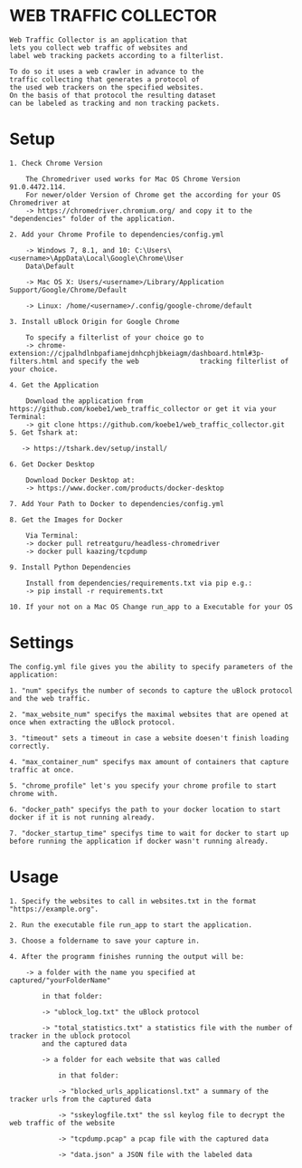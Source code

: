 # WEB TRAFFIC COLLECTOR

    Web Traffic Collector is an application that
    lets you collect web traffic of websites and
    label web tracking packets according to a filterlist.

    To do so it uses a web crawler in advance to the
    traffic collecting that generates a protocol of
    the used web trackers on the specified websites.
    On the basis of that protocol the resulting dataset
    can be labeled as tracking and non tracking packets.

# Setup

    1. Check Chrome Version

        The Chromedriver used works for Mac OS Chrome Version 91.0.4472.114.
        For newer/older Version of Chrome get the according for your OS Chromedriver at
        -> https://chromedriver.chromium.org/ and copy it to the "dependencies" folder of the application.

    2. Add your Chrome Profile to dependencies/config.yml

        -> Windows 7, 8.1, and 10: C:\Users\<username>\AppData\Local\Google\Chrome\User
        Data\Default

        -> Mac OS X: Users/<username>/Library/Application Support/Google/Chrome/Default

        -> Linux: /home/<username>/.config/google-chrome/default

    3. Install uBlock Origin for Google Chrome

        To specify a filterlist of your choice go to
        -> chrome-extension://cjpalhdlnbpafiamejdnhcphjbkeiagm/dashboard.html#3p-filters.html and specify the web               tracking filterlist of your choice.

    4. Get the Application

        Download the application from https://github.com/koebe1/web_traffic_collector or get it via your Terminal:
        -> git clone https://github.com/koebe1/web_traffic_collector.git
    5. Get Tshark at:
    
       -> https://tshark.dev/setup/install/ 
       
    6. Get Docker Desktop

        Download Docker Desktop at:
        -> https://www.docker.com/products/docker-desktop

    7. Add Your Path to Docker to dependencies/config.yml

    8. Get the Images for Docker

        Via Terminal:
        -> docker pull retreatguru/headless-chromedriver
        -> docker pull kaazing/tcpdump

    9. Install Python Dependencies

        Install from dependencies/requirements.txt via pip e.g.:
        -> pip install -r requirements.txt

    10. If your not on a Mac OS Change run_app to a Executable for your OS

# Settings

    The config.yml file gives you the ability to specify parameters of the application:

    1. "num" specifys the number of seconds to capture the uBlock protocol and the web traffic.

    2. "max_website_num" specifys the maximal websites that are opened at once when extracting the uBlock protocol.

    3. "timeout" sets a timeout in case a website doesen't finish loading correctly.

    4. "max_container_num" specifys max amount of containers that capture traffic at once.

    5. "chrome_profile" let's you specify your chrome profile to start chrome with.

    6. "docker_path" specifys the path to your docker location to start docker if it is not running already.

    7. "docker_startup_time" specifys time to wait for docker to start up before running the application if docker wasn't running already.

# Usage

    1. Specify the websites to call in websites.txt in the format "https://example.org".

    2. Run the executable file run_app to start the application.

    3. Choose a foldername to save your capture in.

    4. After the programm finishes running the output will be:

        -> a folder with the name you specified at captured/"yourFolderName"

            in that folder:

            -> "ublock_log.txt" the uBlock protocol

            -> "total_statistics.txt" a statistics file with the number of tracker in the ublock protocol
            and the captured data

            -> a folder for each website that was called

                in that folder:

                -> "blocked_urls_applicationsl.txt" a summary of the tracker urls from the captured data

                -> "sskeylogfile.txt" the ssl keylog file to decrypt the web traffic of the website

                -> "tcpdump.pcap" a pcap file with the captured data

                -> "data.json" a JSON file with the labeled data
